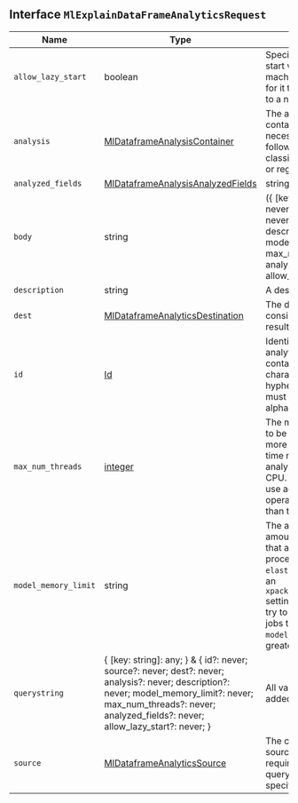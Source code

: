 ## Interface `MlExplainDataFrameAnalyticsRequest`

| Name | Type | Description |
| - | - | - |
| `allow_lazy_start` | boolean | Specifies whether this job can start when there is insufficient machine learning node capacity for it to be immediately assigned to a node. |
| `analysis` | [MlDataframeAnalysisContainer](./MlDataframeAnalysisContainer.md) | The analysis configuration, which contains the information necessary to perform one of the following types of analysis: classification, outlier detection, or regression. |
| `analyzed_fields` | [MlDataframeAnalysisAnalyzedFields](./MlDataframeAnalysisAnalyzedFields.md) | string[] | Specify includes and/or excludes patterns to select which fields will be included in the analysis. The patterns specified in excludes are applied last, therefore excludes takes precedence. In other words, if the same field is specified in both includes and excludes, then the field will not be included in the analysis. |
| `body` | string | ({ [key: string]: any; } & { id?: never; source?: never; dest?: never; analysis?: never; description?: never; model_memory_limit?: never; max_num_threads?: never; analyzed_fields?: never; allow_lazy_start?: never; }) | All values in `body` will be added to the request body. |
| `description` | string | A description of the job. |
| `dest` | [MlDataframeAnalyticsDestination](./MlDataframeAnalyticsDestination.md) | The destination configuration, consisting of index and optionally results_field (ml by default). |
| `id` | [Id](./Id.md) | Identifier for the data frame analytics job. This identifier can contain lowercase alphanumeric characters (a-z and 0-9), hyphens, and underscores. It must start and end with alphanumeric characters. |
| `max_num_threads` | [integer](./integer.md) | The maximum number of threads to be used by the analysis. Using more threads may decrease the time necessary to complete the analysis at the cost of using more CPU. Note that the process may use additional threads for operational functionality other than the analysis itself. |
| `model_memory_limit` | string | The approximate maximum amount of memory resources that are permitted for analytical processing. If your `elasticsearch.yml` file contains an `xpack.ml.max_model_memory_limit` setting, an error occurs when you try to create data frame analytics jobs that have `model_memory_limit` values greater than that setting. |
| `querystring` | { [key: string]: any; } & { id?: never; source?: never; dest?: never; analysis?: never; description?: never; model_memory_limit?: never; max_num_threads?: never; analyzed_fields?: never; allow_lazy_start?: never; } | All values in `querystring` will be added to the request querystring. |
| `source` | [MlDataframeAnalyticsSource](./MlDataframeAnalyticsSource.md) | The configuration of how to source the analysis data. It requires an index. Optionally, query and _source may be specified. |
